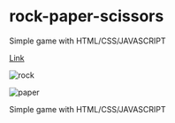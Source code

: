 # rock-paper-scissors
Simple game with HTML/CSS/JAVASCRIPT

<a href="https://dragostrifan.github.io/rock-paper-scissors/">Link<a/>

![rock](https://user-images.githubusercontent.com/120646789/208659604-c4a9c130-b600-4176-844c-187865c31052.png)


![paper](https://user-images.githubusercontent.com/120646789/208659637-c53dee7b-718b-40c5-814c-c101ef0b79cd.png)

Simple game with HTML/CSS/JAVASCRIPT

